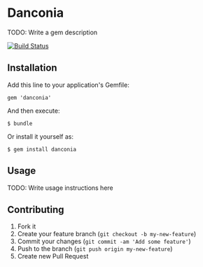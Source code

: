 # Danconia

TODO: Write a gem description

[![Build Status](https://travis-ci.org/eeng/danconia.svg?branch=master)](https://travis-ci.org/eeng/danconia)

## Installation

Add this line to your application's Gemfile:

    gem 'danconia'

And then execute:

    $ bundle

Or install it yourself as:

    $ gem install danconia

## Usage

TODO: Write usage instructions here

## Contributing

1. Fork it
2. Create your feature branch (`git checkout -b my-new-feature`)
3. Commit your changes (`git commit -am 'Add some feature'`)
4. Push to the branch (`git push origin my-new-feature`)
5. Create new Pull Request
